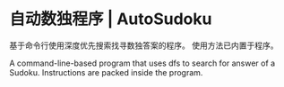 # 自动数独程序 | AutoSudoku
基于命令行使用深度优先搜索找寻数独答案的程序。
使用方法已内置于程序。

A command-line-based program that uses dfs to search for answer of a Sudoku.
Instructions are packed inside the program. 
